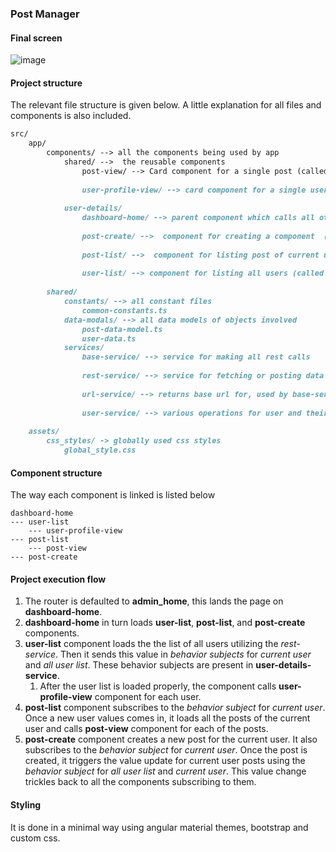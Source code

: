 ### Post Manager



#### Final screen

![image](https://user-images.githubusercontent.com/43888071/204086305-e1feac61-ab1b-457f-8f96-fae5eada1d7a.png)




#### Project structure

The relevant file structure is given below. A little explanation for all files and components is also included.

```markdown
src/
    app/
        components/ --> all the components being used by app
            shared/ -->  the reusable components 
                post-view/ --> Card component for a single post (called by post-list)
                
                user-profile-view/ --> card component for a single user (called by user-list)
                    
            user-details/
                dashboard-home/ --> parent component which calls all other component
                    
                post-create/ -->  component for creating a component  (called by dashboard-home)
                    
                post-list/ -->  component for listing post of current user (called by dashboard-home)
                   
                user-list/ --> component for listing all users (called by dashboard-home)
                    
        shared/
            constants/ --> all constant files
                common-constants.ts
            data-modals/ --> all data models of objects involved
                post-data-model.ts
                user-data.ts
            services/
                base-service/ --> service for making all rest calls
                 
                rest-service/ --> service for fetching or posting data using various endpoints,utilizes base-service.ts 
                    
                url-service/ --> returns base url for, used by base-service
                    
                user-service/ --> various operations for user and their posts. Heart of communication between components using behaviour subjects.
                    
    assets/
        css_styles/ -> globally used css styles
            global_style.css
```



#### Component structure

The way each component is linked is listed below

```
dashboard-home
--- user-list
	--- user-profile-view
--- post-list
    --- post-view
--- post-create
```



#### Project execution flow

1. The router is defaulted to **admin_home**, this lands the page on **dashboard-home**.
2. **dashboard-home** in turn loads **user-list**, **post-list**, and **post-create** components.
3. **user-list** component loads the the list of all users utilizing the *rest-service*. Then it sends this value in *behavior subjects* for *current user* and *all user list*. These behavior subjects are present in **user-details-service**.
   1. After the user list is loaded properly, the component calls **user-profile-view** component for each user.
4.  **post-list** component subscribes to the *behavior subject* for *current user*. Once a new user values comes in, it loads all the posts of the current user and calls **post-view** component for each of the posts.
5. **post-create** component creates a new post for the current user. It also subscribes to the *behavior subject* for *current user*. Once the post is created, it triggers the value update for current user posts using the *behavior subject* for *all user list* and *current user*. This value change trickles back to all the components subscribing to them.

#### Styling

It is done in a minimal way using angular material themes, bootstrap and custom css.
